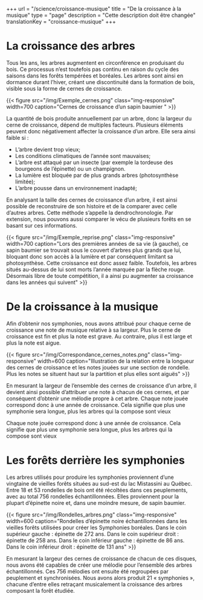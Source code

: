 +++
url =  "/science/croissance-musique"
title = "De la croissance à la musique"
type = "page"
description =  "Cette description doit être changée"
translationKey = "croissance-musique"
+++

# La croissance des arbres

Tous les ans, les arbres augmentent en circonférence en produisant du bois. Ce processus n’est toutefois pas continu en raison du cycle des saisons dans les forêts tempérées et boréales. Les arbres sont ainsi en dormance durant l’hiver, créant une discontinuité dans la formation de bois, visible sous la forme de cernes de croissance.

{{< figure src="/img/Exemple_cernes.png" class="img-responsive" width=700 caption="Cernes de croissance d’un sapin baumier " >}}

La quantité de bois produite annuellement par un arbre, donc la largeur du cerne de croissance, dépend de multiples facteurs. Plusieurs éléments peuvent donc négativement affecter la croissance d’un arbre. Elle sera ainsi faible si :
- 	L’arbre devient trop vieux;
- Les conditions climatiques de l’année sont mauvaises;
- 	L’arbre est attaqué par un insecte (par exemple la tordeuse des bourgeons de l’épinette) ou un champignon.
- 	La lumière est bloquée par de plus grands arbres (photosynthèse limitée);
- 	L’arbre pousse dans un environnement inadapté;

En analysant la taille des cernes de croissance d’un arbre, il est ainsi possible de reconstruire de son histoire et de la comparer avec celle d’autres arbres. Cette méthode s’appelle la dendrochronologie. Par extension, nous pouvons aussi comparer le vécu de plusieurs forêts en se basant sur ces informations.



{{< figure src="/img/Exemple_reprise.png" class="img-responsive" width=700 caption="Lors des premières années de sa vie (à gauche), ce sapin baumier se trouvait sous le couvert d’arbres plus grands que lui, bloquant donc son accès à la lumière et par conséquent limitant sa photosynthèse. Cette croissance est donc assez faible. Toutefois, les arbres situés au-dessus de lui sont morts l’année marquée par la flèche rouge. Désormais libre de toute compétition, il a ainsi pu augmenter sa croissance dans les années qui suivent" >}}


# De la croissance à la musique

Afin d’obtenir nos symphonies, nous avons attribué pour chaque cerne de croissance une note de musique relative à sa largeur. Plus le cerne de croissance est fin et plus la note est grave. Au contraire, plus il est large et plus la note est aigue.

{{< figure src="/img/Correspondance_cernes_notes.png" class="img-responsive" width=600 caption="Illustration de la relation entre la longueur des cernes de croissance et les notes jouées sur une section de rondelle. Plus les notes se situent haut sur la partition et plus elles sont aiguës" >}}

En mesurant la largeur de l’ensemble des cernes de croissance d’un arbre, il devient ainsi possible d’attribuer une note à chacun de ces cernes, et par conséquent d’obtenir une mélodie propre à cet arbre.
Chaque note jouée correspond donc à une année de croissance. Cela signifie que plus une symphonie sera longue, plus les arbres qui la compose sont vieux

Chaque note jouée correspond donc à une année de croissance. Cela signifie que plus une symphonie sera longue, plus les arbres qui la compose sont vieux

# Les forêts derrière les symphonies

Les arbres utilisés pour produire les symphonies proviennent d’une vingtaine de vieilles forêts situées au sud-est du lac Mistassini au Québec. 
Entre 18 et 53 rondelles de bois ont été récoltées dans ces peuplements, avec au total 756 rondelles échantillonnées. Elles proviennent pour la plupart d’épinette noire et, dans une moindre mesure, de sapin baumier.


{{< figure src="/img/Rondelles_arbres.png" class="img-responsive" width=600 caption="Rondelles d’épinette noire échantillonnées dans les vieilles forêts utilisées pour créer les Symphonies boréales. Dans le coin supérieur gauche : épinette de 272 ans. Dans le coin supérieur droit : épinette de 258 ans. Dans le coin inférieur gauche : épinette de 86 ans. Dans le coin inférieur droit : épinette de 131 ans" >}}

En mesurant la largeur des cernes de croissance de chacun de ces disques, nous avons été capables de créer une mélodie pour l’ensemble des arbres échantillonnés. Ces 756 mélodies ont ensuite été regroupées par peuplement et synchronisées. Nous avons alors produit 21 « symphonies », chacune d’entre elles retraçant musicalement la croissance des arbres composant la forêt étudiée.
